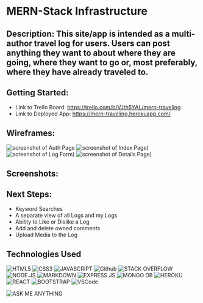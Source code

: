 # MERN-Stack Infrastructure

## Description: This site/app is intended as a multi-author travel log for users. Users can post anything they want to about where they are going, where they want to go or, most preferably, where they have already traveled to.

## Getting Started:
- Link to Trello Board: https://trello.com/b/VJth5YAL/mern-traveling
- Link to Deployed App: https://mern-traveling.herokuapp.com/

## Wireframes: 
![screenshot of Auth Page](https://i.imgur.com/vbw6aH4.jpg)
![screenshot of Index Page](https://i.imgur.com/ht3XjiL.jpg))
![screenshot of Log Form](https://i.imgur.com/bc7NFRG.jpg))
![screenshot of Details Page](https://i.imgur.com/HG9GXqQ.jpg))

## Screenshots: 

## Next Steps: 
- Keyword Searches
- A separate view of all Logs and my Logs
- Ability to Like or Dislike a Log
- Add and delete owned comments
- Upload Media to the Log

## <h2 align="left">Technologies Used </h2>
![HTML5](https://img.shields.io/badge/HTML5-E34F26?style=for-the-badge&logo=html5&logoColor=white) 
![CSS3](https://img.shields.io/badge/CSS3-1572B6?style=for-the-badge&logo=css3&logoColor=white)
![JAVASCRIPT](https://img.shields.io/badge/JavaScript-323330?style=for-the-badge&logo=javascript&logoColor=F7DF1E) 
![Github](https://img.shields.io/badge/GitHub-100000?style=for-the-badge&logo=github&logoColor=white) 
![STACK OVERFLOW](https://img.shields.io/badge/Stack_Overflow-FE7A16?style=for-the-badge&logo=stack-overflow&logoColor=white) 
![NODE.JS](https://img.shields.io/badge/Node.js-43853D?style=for-the-badge&logo=node.js&logoColor=white) 
![MARKDOWN](https://img.shields.io/badge/Markdown-000000?style=for-the-badge&logo=markdown&logoColor=white) 
![EXPRESS.JS](https://img.shields.io/badge/Express.js-404D59?style=for-the-badge) 
![MONGO DB](https://img.shields.io/badge/MongoDB-4EA94B?style=for-the-badge&logo=mongodb&logoColor=white) 
![HEROKU](https://img.shields.io/badge/Heroku-430098?style=for-the-badge&logo=heroku&logoColor=white)
![REACT](https://img.shields.io/badge/React-20232A?style=for-the-badge&logo=react&logoColor=61DAFB)
![BOOTSTRAP](https://img.shields.io/badge/Bootstrap-563D7C?style=for-the-badge&logo=bootstrap&logoColor=white)
![VSCode](https://img.shields.io/badge/Visual_Studio_Code-0078D4?style=for-the-badge&logo=visual%20studio%20code&logoColor=white)

![ASK ME ANYTHING](https://img.shields.io/badge/Ask%20me-anything-1abc9c.svg)

